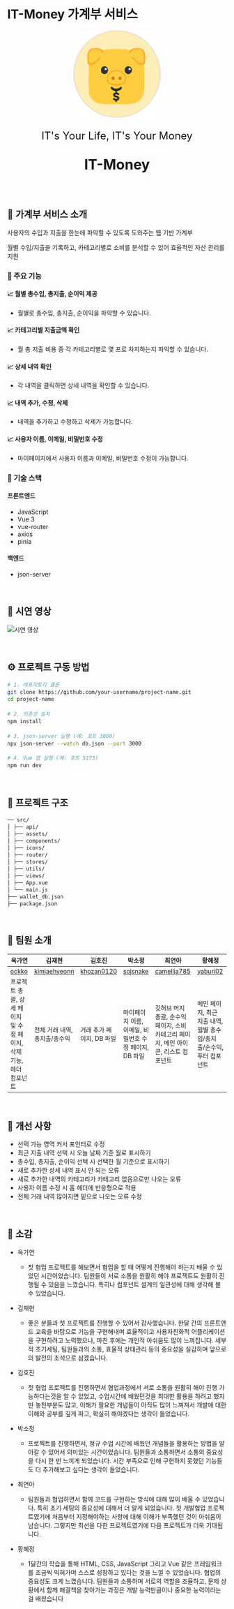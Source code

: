 # IT-Money 가계부 서비스

<p align="center">
  <img src="./src/icons/pig.png"  width="200" height="200">
</p>
<p align="center" style="font-size:1.5rem">IT's Your Life, IT's Your Money</p>
<p align="center" style="font-size: 2rem; font-weight: bold">IT-Money</p>

<br/>

## 📌 가계부 서비스 소개

사용자의 수입과 지출을 한눈에 파악할 수 있도록 도와주는 웹 기반 가계부

월별 수입/지출을 기록하고, 카테고리별로 소비를 분석할 수 있어 효율적인 자산 관리를 지원

### 📌 주요 기능

#### 📈 월별 총수입, 총지출, 순이익 제공

- 월별로 총수입, 총지출, 순이익을 파악할 수 있습니다.

#### 📈 카테고리별 지출금액 확인

- 월 총 지출 비용 중 각 카테고리별로 몇 프로 차지하는지 파악할 수 있습니다.

#### 📈 상세 내역 확인

- 각 내역을 클릭하면 상세 내역을 확인할 수 있습니다.

#### 📈 내역 추가, 수정, 삭제

- 내역을 추가하고 수정하고 삭제가 가능합니다.

#### 📈 사용자 이름, 이메일, 비밀번호 수정

- 마이페이지에서 사용자 이름과 이메일, 비밀번호 수정이 가능합니다.

### 📌 기술 스택

#### 프론트엔드

- JavaScript
- Vue 3
- vue-router
- axios
- pinia

#### 백엔드

- json-server

<br />

## 📌 시연 영상

![시연 영상](./src/assets/KB_ITMoney-1차스켈레톤.gif)

<br />

## ⚙️ 프로젝트 구동 방법

```sh
# 1. 레포지토리 클론
git clone https://github.com/your-username/project-name.git
cd project-name

# 2. 의존성 설치
npm install

# 3. json-server 실행 (예: 포트 3000)
npx json-server --watch db.json --port 3000

# 4. Vue 앱 실행 (예: 포트 5173)
npm run dev
```

<br />

## 📌 프로젝트 구조

```
── src/
│ ├── api/
│ ├── assets/
│ ├── components/
│ ├── icons/
│ ├── router/
│ ├── stores/
│ ├── utils/
│ ├── views/
│ ├── App.vue
│ └── main.js
├── wallet_db.json
├── package.json
```

<br />

## 📌 팀원 소개

| 옥가연                                                              | 김재현                                          | 김호진                                      | 박소정                                                 | 최연아                                                                              | 황혜정                                                                |
| ------------------------------------------------------------------- | ----------------------------------------------- | ------------------------------------------- | ------------------------------------------------------ | ----------------------------------------------------------------------------------- | --------------------------------------------------------------------- |
| [ockko](https://github.com/ockko)                                   | [kimjaehyeonn](https://github.com/kimjaehyeonn) | [khozan0120](https://github.com/khozan0120) | [sojsnake](https://github.com/sojsnake)                | [camellia785](https://github.com/camellia785)                                       | [yaburi02](https://github.com/yaburi02)                               |
| 프로젝트 총괄, 상세 페이지 및 수정 페이지, 삭제 기능, 헤더 컴포넌트 | 전체 거래 내역, 총지출/총수익                   | 거래 추가 페이지, DB 파일                   | 마이페이지 이름, 이메일, 비밀번호 수정 페이지, DB 파일 | 깃허브 머지 총괄, 순수익 페이지, 소비 카테고리 페이지, 메인 아이콘, 리스트 컴포넌트 | 메인 페이지, 최근 지출 내역, 월별 총수입/총지출/순수익, 푸터 컴포넌트 |

<br />

## 📌 개선 사항

- 선택 가능 영역 커서 포인터로 수정
- 최근 지출 내역 선택 시 오늘 날짜 기준 월로 표시하기
- 총수입, 총지출, 순이익 선택 시 선택한 월 기준으로 표시하기
- 새로 추가한 상세 내역 표시 안 되는 오류
- 새로 추가한 내역의 카테고리가 카테고리 없음으로만 나오는 오류
- 사용자 이름 수정 시 홈 헤더에 반응형으로 적용
- 전체 거래 내역 많아지면 밑으로 나오는 오류 수정

<br />

## 📌 소감

- 옥가연

  - 첫 협업 프로젝트를 해보면서 협업을 할 때 어떻게 진행해야 하는지 배울 수 있었던 시간이었습니다. 팀원들이 서로 소통을 원활히 해야 프로젝트도 원활히 진행될 수 있음을 느꼈습니다. 특히나 컴포넌트 설계의 일관성에 대해 생각해 볼 수 있었습니다.

- 김재현
  -  좋은 분들과 첫 프로젝트를 진행할 수 있어서 감사했습니다. 한달 간의 프론트앤드 교육을 바탕으로 기능을 구현해내며 효율적이고 사용자친화적 어플리케이션을 구현하려고 노력했으나, 마친 후에는 개인적 아쉬움도 많이 느껴집니다. 세부적 초기세팅, 팀원들과의 소통, 효율적 상태관리 등의 중요성을 실감하며 앞으로의 발전의 초석으로 삼겠습니다. 

- 김호진
  - 첫 협업 프로젝트를 진행하면서 협업과정에서 서로 소통을 원활히 해야 진행 가능하다는것을 알 수 있었고, 수업시간에 배웠던것을 최대한 활용을 하려고 했지만 놓친부분도 많고, 이해가 필요한 개념들이 아직도 많이 느껴져서 개발에 대한 이해와 공부를 깊게 파고, 확실히 해야겠다는 생각이 들었습니다.
- 박소정
  - 프로젝트를 진행하면서, 정규 수업 시간에 배웠던 개념들을 활용하는 방법을 알아갈 수 있어서 의미있는 시간이었습니다. 팀원들과 소통하면서 소통의 중요성을 다시 한 번 느끼게 되었습니다. 시간 부족으로 인해 구현하지 못했던 기능들도 더 추가해보고 싶다는 생각이 들었습니다.
- 최연아
  - 팀원들과 협업하면서 함께 코드를 구현하는 방식에 대해 많이 배울 수 있었습니다. 특히 초기 세팅의 중요성에 대해서 더 알게 되었습니다. 첫 개발협업 프로젝트였기에 처음부터 지정해야하는 사항에 대해 이해가 부족했던 것이 아쉬움이 남습니다. 그렇지만 최선을 다한 프로젝트였기에 다음 프로젝트가 더욱 기대됩니다.
- 황혜정
  - 1달간의 학습을 통해 HTML, CSS, JavaScript 그리고 Vue 같은 프레임워크를 조금씩 익혀가며 스스로 성장하고 있다는 것을 느낄 수 있었습니다. 협업의 중요성도 크게 느꼈습니다. 팀원들과 소통하며 서로의 역할을 조율하고, 문제 상황에서 함께 해결책을 찾아가는 과정은 개발 능력만큼이나 중요한 능력이라는 걸 배웠습니다
